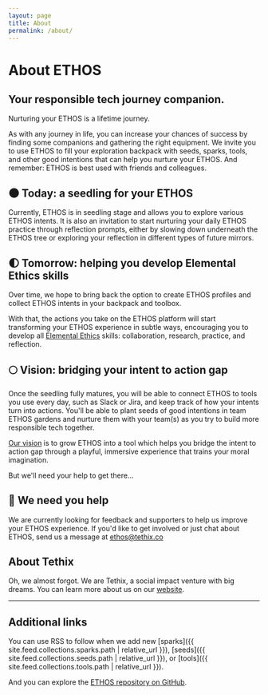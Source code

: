 ```yaml
---
layout: page
title: About
permalink: /about/
---
```


# About ETHOS

## Your responsible tech journey companion.

Nurturing your ETHOS is a lifetime journey.

As with any journey in life, you can increase your chances of success by finding some companions and gathering the right equipment. We invite you to use ETHOS to fill your exploration backpack with seeds, sparks, tools, and other good intentions that can help you nurture your ETHOS. And remember: ETHOS is best used with friends and colleagues. 

## 🌑 Today: a seedling for your ETHOS

Currently, ETHOS is in seedling stage and allows you to explore various ETHOS intents. It is also an invitation to start nurturing your daily ETHOS practice through reflection prompts, either by slowing down underneath the ETHOS tree or exploring your reflection in different types of future mirrors.

## 🌓 Tomorrow: helping you develop Elemental Ethics skills

Over time, we hope to bring back the option to create ETHOS profiles and collect ETHOS intents in your backpack and toolbox. 

With that, the actions you take on the ETHOS platform will start transforming your ETHOS experience in subtle ways, encouraging you to develop all <a href="https://tethix.co/elemental-ethics/" class="external">Elemental Ethics</a> skills: collaboration, research, practice, and reflection.

## 🌕 Vision: bridging your intent to action gap

Once the seedling fully matures, you will be able to connect ETHOS to tools you use every day, such as Slack or Jira, and keep track of how your intents turn into actions. You'll be able to plant seeds of good intentions in team ETHOS gardens and nurture them with your team(s) as you try to build more responsible tech together.

<a href="https://tethix.co/product-ethos/" class="external">Our vision</a> is to grow ETHOS into a tool which helps you bridge the intent to action gap through a playful, immersive experience that trains your moral imagination.

But we'll need your help to get there...

## 💜 We need you help

We are currently looking for feedback and supporters to help us improve your ETHOS experience. If you'd like to get involved or just chat about ETHOS, send us a message at ethos@tethix.co

## About Tethix

Oh, we almost forgot. We are Tethix, a social impact venture with big dreams. You can learn more about us on our <a href="https://tethix.co/about-tethix/" class="external">website</a>.

***

## Additional links

You can use RSS to follow when we add new [sparks]({{ site.feed.collections.sparks.path | relative_url }}), [seeds]({{ site.feed.collections.seeds.path | relative_url }}), or [tools]({{ site.feed.collections.tools.path | relative_url }}). 

And you can explore the <a href="https://github.com/tethix-ethos/ethos-jekyll" class="external">ETHOS repository on GitHub</a>. 

